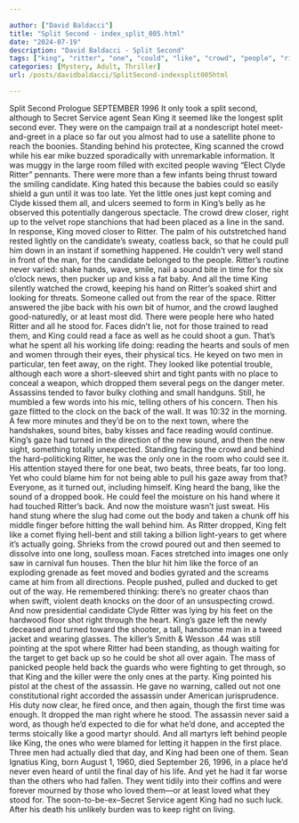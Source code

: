 ```yaml
---

author: ["David Baldacci"]
title: "Split Second - index_split_005.html"
date: "2024-07-19"
description: "David Baldacci - Split Second"
tags: ["king", "ritter", "one", "could", "like", "crowd", "people", "right", "back", "hand", "place", "behind", "candidate", "sound", "face", "dropped", "assassin", "gaze", "get", "split", "second", "seemed", "far", "standing", "clyde"]
categories: [Mystery, Adult, Thriller]
url: /posts/davidbaldacci/SplitSecond-indexsplit005html

---
```



Split Second
Prologue
SEPTEMBER 1996
It only took a split second, although to Secret Service agent Sean King it seemed like the longest split second ever.
They were on the campaign trail at a nondescript hotel meet-and-greet in a place so far out you almost had to use a satellite phone to reach the boonies. Standing behind his protectee, King scanned the crowd while his ear mike buzzed sporadically with unremarkable information. It was muggy in the large room filled with excited people waving “Elect Clyde Ritter” pennants. There were more than a few infants being thrust toward the smiling candidate. King hated this because the babies could so easily shield a gun until it was too late. Yet the little ones just kept coming and Clyde kissed them all, and ulcers seemed to form in King’s belly as he observed this potentially dangerous spectacle.
The crowd drew closer, right up to the velvet rope stanchions that had been placed as a line in the sand. In response, King moved closer to Ritter. The palm of his outstretched hand rested lightly on the candidate’s sweaty, coatless back, so that he could pull him down in an instant if something happened. He couldn’t very well stand in front of the man, for the candidate belonged to the people. Ritter’s routine never varied: shake hands, wave, smile, nail a sound bite in time for the six o’clock news, then pucker up and kiss a fat baby. And all the time King silently watched the crowd, keeping his hand on Ritter’s soaked shirt and looking for threats.
Someone called out from the rear of the space. Ritter answered the jibe back with his own bit of humor, and the crowd laughed good-naturedly, or at least most did. There were people here who hated Ritter and all he stood for. Faces didn’t lie, not for those trained to read them, and King could read a face as well as he could shoot a gun. That’s what he spent all his working life doing: reading the hearts and souls of men and women through their eyes, their physical tics.
He keyed on two men in particular, ten feet away, on the right. They looked like potential trouble, although each wore a short-sleeved shirt and tight pants with no place to conceal a weapon, which dropped them several pegs on the danger meter. Assassins tended to favor bulky clothing and small handguns. Still, he mumbled a few words into his mic, telling others of his concern. Then his gaze flitted to the clock on the back of the wall. It was 10:32 in the morning. A few more minutes and they’d be on to the next town, where the handshakes, sound bites, baby kisses and face reading would continue.
King’s gaze had turned in the direction of the new sound, and then the new sight, something totally unexpected. Standing facing the crowd and behind the hard-politicking Ritter, he was the only one in the room who could see it. His attention stayed there for one beat, two beats, three beats, far too long. Yet who could blame him for not being able to pull his gaze away from that? Everyone, as it turned out, including himself.
King heard the bang, like the sound of a dropped book. He could feel the moisture on his hand where it had touched Ritter’s back. And now the moisture wasn’t just sweat. His hand stung where the slug had come out the body and taken a chunk off his middle finger before hitting the wall behind him. As Ritter dropped, King felt like a comet flying hell-bent and still taking a billion light-years to get where it’s actually going.
Shrieks from the crowd poured out and then seemed to dissolve into one long, soulless moan. Faces stretched into images one only saw in carnival fun houses. Then the blur hit him like the force of an exploding grenade as feet moved and bodies gyrated and the screams came at him from all directions. People pushed, pulled and ducked to get out of the way. He remembered thinking: there’s no greater chaos than when swift, violent death knocks on the door of an unsuspecting crowd.
And now presidential candidate Clyde Ritter was lying by his feet on the hardwood floor shot right through the heart. King’s gaze left the newly deceased and turned toward the shooter, a tall, handsome man in a tweed jacket and wearing glasses. The killer’s Smith & Wesson .44 was still pointing at the spot where Ritter had been standing, as though waiting for the target to get back up so he could be shot all over again. The mass of panicked people held back the guards who were fighting to get through, so that King and the killer were the only ones at the party.
King pointed his pistol at the chest of the assassin. He gave no warning, called out not one constitutional right accorded the assassin under American jurisprudence. His duty now clear, he fired once, and then again, though the first time was enough. It dropped the man right where he stood. The assassin never said a word, as though he’d expected to die for what he’d done, and accepted the terms stoically like a good martyr should. And all martyrs left behind people like King, the ones who were blamed for letting it happen in the first place. Three men had actually died that day, and King had been one of them.
Sean Ignatius King, born August 1, 1960, died September 26, 1996, in a place he’d never even heard of until the final day of his life. And yet he had it far worse than the others who had fallen. They went tidily into their coffins and were forever mourned by those who loved them—or at least loved what they stood for. The soon-to-be-ex–Secret Service agent King had no such luck. After his death his unlikely burden was to keep right on living.
